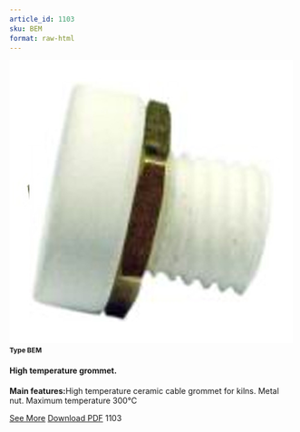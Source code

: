 ```yaml
---
article_id: 1103
sku: BEM
format: raw-html
---
```

 <img src="../new-images/BEM.jpg" class="card-imgs mb-2">
 <small class="text-grey mb-2"><b>Type BEM</b> </small>
 <h4>High temperature grommet.</h4>
 <p><b>Main features:</b>High temperature ceramic cable grommet for kilns. Metal nut. Maximum temperature 300&#xB0;C</p>
 <div class="btns">
 <a href="../en/high_temperature_grommet-type-bem.html" class="btn-red">See More</a>
 <a href="../en/pdf/10-5High temperature grommet20140618.pdf " target="_blank" class="btn-red">Download PDF</a>
 <!-- <a href="http://www.ultimheat.com/cat10.html" target="_blank" class="access-link"> Access full catalogue <i class="fa fa-external-link" aria-hidden="true"></i> </a> -->
 <span class="number-btn">1103</span>
 </div>
 